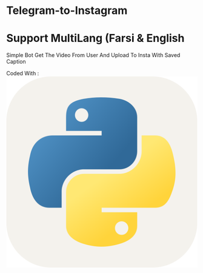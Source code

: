 # Telegram-to-Instagram
# Support MultiLang (Farsi & English
Simple Bot Get The Video From User And Upload To Insta With Saved Caption

Coded With :
    <img src="https://github.com/tandpfun/skill-icons/blob/main/icons/Python-Light.svg" />


